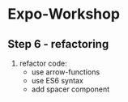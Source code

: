 # Expo-Workshop

## Step 6 - refactoring

1. refactor code:
   - use arrow-functions
   - use ES6 syntax
   - add spacer component
